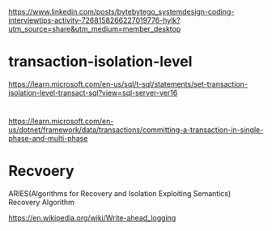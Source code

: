 https://www.linkedin.com/posts/bytebytego_systemdesign-coding-interviewtips-activity-7268158266227019776-hylk?utm_source=share&utm_medium=member_desktop

# transaction-isolation-level

https://learn.microsoft.com/en-us/sql/t-sql/statements/set-transaction-isolation-level-transact-sql?view=sql-server-ver16

# 

https://learn.microsoft.com/en-us/dotnet/framework/data/transactions/committing-a-transaction-in-single-phase-and-multi-phase

# Recvoery

ARIES(Algorithms for Recovery and Isolation Exploiting Semantics) Recovery Algorithm

https://en.wikipedia.org/wiki/Write-ahead_logging


